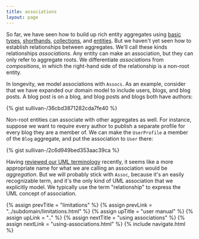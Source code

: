 ```yaml
---
title: associations
layout: page
---
```


So far, we have seen how to build up rich entity aggregates using
[basic types](basics.html), [shorthands](shorthands.html),
[collections](collections.html), and [entities](entities.html). But we
haven't yet seen how to establish relationships between
aggregates. We'll call these kinds relationships _associations_. Any
entity can make an association, but they can only refer to aggregate
roots. We differentiate _associations_ from _compositions_, in which
the right-hand side of the relationship is a non-root entity.

In longevity, we model associations with `Assocs`. As an example,
consider that we have expanded our domain model to include users,
blogs, and blog posts. A blog post is on a blog, and blog posts and
blogs both have authors:

{% gist sullivan-/36cbd3871282cda7fe40 %}

Non-root entities can associate with other aggregates as well. For
instance, suppose we want to require every author to publish a
separate profile for every blog they are a member of. We can make the
`UserProfile` a member of the `Blog` aggregate, and put the
association to `User` there:

{% gist sullivan-/2c6d949bed353aac39ca %}

<div class="blue-side-bar">

Having <a href =
"http://aviadezra.blogspot.com/2009/05/uml-association-aggregation-composition.html">reviewed
our UML terminology</a> recently, it seems like a more appropriate
name for what we are calling an association would be
<i>aggregation</i>. But we will probably stick with
<code>Assoc</code>, because it's an easily recognizable term, and it's
the only kind of UML association that we explicitly model. We
typically use the term "relationship" to express the UML concept of
association.

</div>

{% assign prevTitle = "limitations" %}
{% assign prevLink = "../subdomain/limitations.html" %}
{% assign upTitle = "user manual" %}
{% assign upLink = ".." %}
{% assign nextTitle = "using associations" %}
{% assign nextLink = "using-associations.html" %}
{% include navigate.html %}
